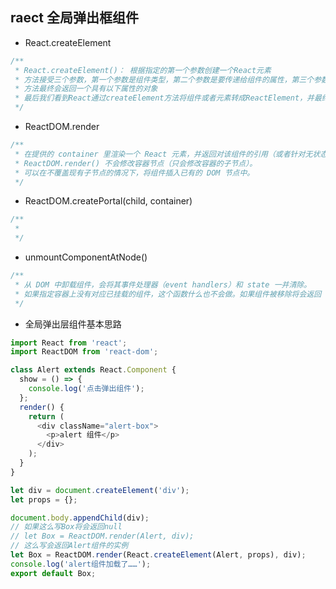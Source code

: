 ## raect 全局弹出框组件

- React.createElement

```ts
/**
 * React.createElement()： 根据指定的第一个参数创建一个React元素
 * 方法接受三个参数，第一个参数是组件类型，第二个参数是要传递给组件的属性，第三个参数是children。
 * 方法最终会返回一个具有以下属性的对象
 * 最后我们看到React通过createElement方法将组件或者元素转成ReactElement，并最终通过一系列操作渲染到页面成为HTMLElement。
 */
```

- ReactDOM.render

```ts
/**
 * 在提供的 container 里渲染一个 React 元素，并返回对该组件的引用（或者针对无状态组件返回 null）。
 * ReactDOM.render() 不会修改容器节点（只会修改容器的子节点）。
 * 可以在不覆盖现有子节点的情况下，将组件插入已有的 DOM 节点中。
 */
```

- ReactDOM.createPortal(child, container)

```ts
/**
 *
 */
```

- unmountComponentAtNode()

```ts
/**
 * 从 DOM 中卸载组件，会将其事件处理器（event handlers）和 state 一并清除。
 * 如果指定容器上没有对应已挂载的组件，这个函数什么也不会做。如果组件被移除将会返回 true，如果没有组件可被移除将会返回 false。
 */
```

- 全局弹出层组件基本思路

```ts
import React from 'react';
import ReactDOM from 'react-dom';

class Alert extends React.Component {
  show = () => {
    console.log('点击弹出组件');
  };
  render() {
    return (
      <div className="alert-box">
        <p>alert 组件</p>
      </div>
    );
  }
}

let div = document.createElement('div');
let props = {};

document.body.appendChild(div);
// 如果这么写Box将会返回null
// let Box = ReactDOM.render(Alert, div);
// 这么写会返回Alert组件的实例
let Box = ReactDOM.render(React.createElement(Alert, props), div);
console.log('alert组件加载了……');
export default Box;
```
